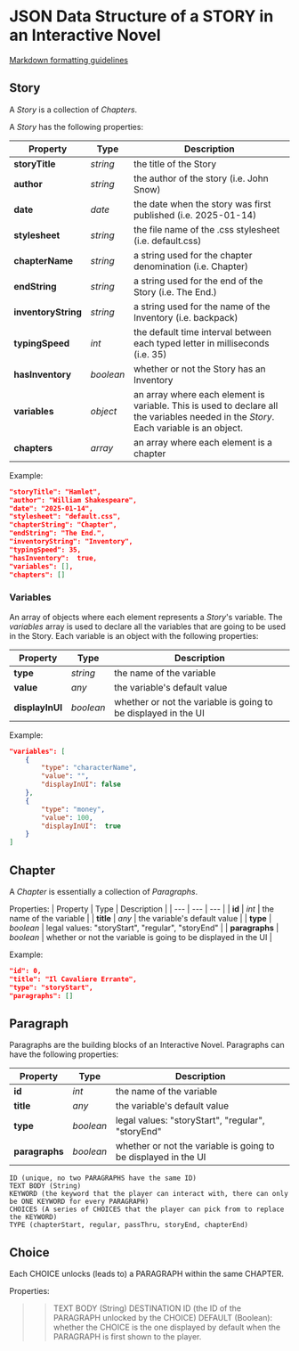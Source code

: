 # JSON Data Structure of a STORY in an Interactive Novel

[Markdown formatting guidelines](https://docs.github.com/en/get-started/writing-on-github/getting-started-with-writing-and-formatting-on-github/basic-writing-and-formatting-syntax)

## Story
A _Story_ is a collection of _Chapters_.

A _Story_ has the following properties:

| Property | Type | Description |
| --- | --- | --- |
| **storyTitle** | _string_ | the title of the Story |
| **author** | _string_ | the author of the story (i.e. John Snow) |
| **date** | _date_ | the date when the story was first published (i.e. 2025-01-14) |
| **stylesheet** | _string_ | the file name of the .css stylesheet (i.e. default.css) |
| **chapterName** | _string_ | a string used for the chapter denomination (i.e. Chapter) |
| **endString** | _string_ | a string used for the end of the Story (i.e. The End.) |
| **inventoryString** | _string_ | a string used for the name of the Inventory (i.e. backpack) |
| **typingSpeed** | _int_ | the default time interval between each typed letter in milliseconds (i.e. 35) |
| **hasInventory** | _boolean_ | whether or not the Story has an Inventory |
| **variables** | _object_ | an array where each element is variable. This is used to declare all the variables needed in the _Story_. Each variable is an object. |
| **chapters** | _array_ | an array where each element is a chapter |

Example:

```json
"storyTitle": "Hamlet",
"author": "William Shakespeare",
"date": "2025-01-14",
"stylesheet": "default.css",
"chapterString": "Chapter",
"endString": "The End.",
"inventoryString": "Inventory",
"typingSpeed": 35,
"hasInventory":  true,
"variables": [],
"chapters": []
```

### Variables
An array of objects where each element represents a _Story_'s variable. The _variables_ array is used to declare all the variables that are going to be used in the Story. Each variable is an object with the following properties:

| Property | Type | Description |
| --- | --- | --- |
| **type** | _string_ | the name of the variable |
| **value** | _any_ | the variable's default value |
| **displayInUI** | _boolean_ | whether or not the variable is going to be displayed in the UI |

Example:

```json
"variables": [
	{
		"type": "characterName",
		"value": "",
		"displayInUI": false
	},
	{
		"type": "money",
		"value": 100,
		"displayInUI":  true
	}
]
```
## Chapter
A _Chapter_ is essentially a collection of _Paragraphs_.

Properties:
| Property | Type | Description |
| --- | --- | --- |
| **id** | _int_ | the name of the variable |
| **title** | _any_ | the variable's default value |
| **type** | _boolean_ | legal values: "storyStart", "regular", "storyEnd" |
| **paragraphs** | _boolean_ | whether or not the variable is going to be displayed in the UI |

Example:

```json
"id": 0,
"title": "Il Cavaliere Errante",
"type": "storyStart",
"paragraphs": []
```
## Paragraph
Paragraphs are the building blocks of an Interactive Novel. 
Paragraphs can have the following properties:

| Property | Type | Description |
| --- | --- | --- |
| **id** | _int_ | the name of the variable |
| **title** | _any_ | the variable's default value |
| **type** | _boolean_ | legal values: "storyStart", "regular", "storyEnd" |
| **paragraphs** | _boolean_ | whether or not the variable is going to be displayed in the UI |

    ID (unique, no two PARAGRAPHS have the same ID)
    TEXT BODY (String)
    KEYWORD (the keyword that the player can interact with, there can only be ONE KEYWORD for every PARAGRAPH)
    CHOICES (A series of CHOICES that the player can pick from to replace the KEYWORD)
    TYPE (chapterStart, regular, passThru, storyEnd, chapterEnd)

## Choice
Each CHOICE unlocks (leads to) a PARAGRAPH within the same CHAPTER.

Properties:
>> TEXT BODY (String)
>> DESTINATION ID (the ID of the PARAGRAPH unlocked by the CHOICE)
>> DEFAULT (Boolean): whether the CHOICE is the one displayed by default when the PARAGRAPH is first shown to the player.
